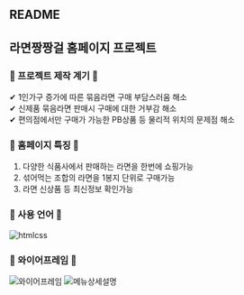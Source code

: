 ## README
## 라면짱짱걸 홈페이지 프로젝트

### 🍜 프로젝트 제작 계기 🍜 <br/>
✔ 1인가구 증가에 따른 묶음라면 구매 부담스러움 해소 <br/>
✔ 신제품 묶음라면 판매시 구매에 대한 거부감 해소 <br/>
✔ 편의점에서만 구매가 가능한 PB상품 등 물리적 위치의 문제점 해소 <br/>

### 🍜 홈페이지 특징 🍜 <br/>
1) 다양한 식품사에서 판매하는 라면을 한번에 쇼핑가능 <br/>
2) 섞어먹는 조합의 라면을 1봉지 단위로 구매가능 <br/>
3) 라면 신상품 등 최신정보 확인가능 <br/>

### 🍜 사용 언어 🍜 <br/>
![htmlcss](https://user-images.githubusercontent.com/60089838/204977844-c973d823-3884-4cc8-910e-3df86bbf826f.jpg)

### 🍜 와이어프레임 🍜
![와이어프레임](https://user-images.githubusercontent.com/60089838/204981113-52fdd850-c0b3-4e71-9763-3ba6e00e1b2c.jpg)
![메뉴상세설명](https://user-images.githubusercontent.com/60089838/204981127-bf06978f-5582-4fa1-add7-5d0d80e77a29.jpg)
